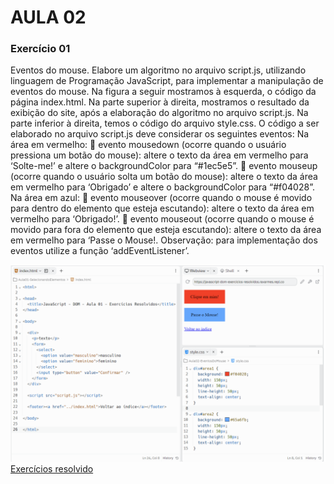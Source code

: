 # AULA 02

### Exercício 01

Eventos do mouse. Elabore um algoritmo no arquivo script.js, utilizando linguagem de
Programação JavaScript, para implementar a manipulação de eventos do mouse.
Na figura a seguir mostramos à esquerda, o código da página index.html. Na parte superior
à direita, mostramos o resultado da exibição do site, após a elaboração do algoritmo no
arquivo script.js. Na parte inferior à direita, temos o código do arquivo style.css.
O código a ser elaborado no arquivo script.js deve considerar os seguintes eventos:
Na área em vermelho:
 evento mousedown (ocorre quando o usuário pressiona um botão do mouse): altere
o texto da área em vermelho para ‘Solte-me!’ e altere o backgroundColor para
“#1ec5e5”.
 evento mouseup (ocorre quando o usuário solta um botão do mouse): altere o texto
da área em vermelho para ‘Obrigado’ e altere o backgroundColor para “#f04028”.
Na área em azul:
 evento mouseover (ocorre quando o mouse é movido para dentro do elemento que
esteja escutando): altere o texto da área em vermelho para ‘Obrigado!’.
 evento mouseout (ocorre quando o mouse é movido para fora do elemento que
esteja escutando): altere o texto da área em vermelho para ‘Passe o Mouse!.
Observação: para implementação dos eventos utilize a função ‘addEventListener’.

![Exercício 02](/img/002.png)
[Exercícios resolvido](./Exercicios/Ex-01)
